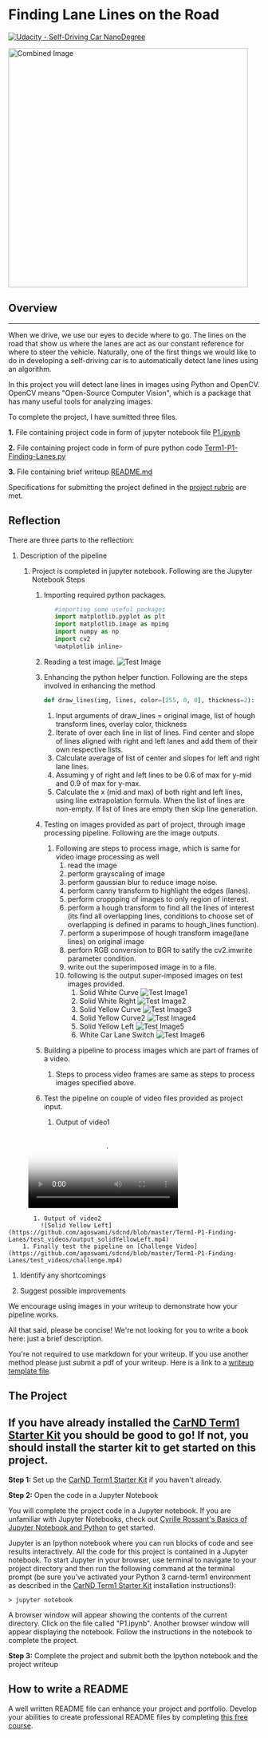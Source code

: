 # **Finding Lane Lines on the Road** 
[![Udacity - Self-Driving Car NanoDegree](https://s3.amazonaws.com/udacity-sdc/github/shield-carnd.svg)](http://www.udacity.com/drive)

<img src="examples/laneLines_thirdPass.jpg" width="480" alt="Combined Image" />

## Overview
---

When we drive, we use our eyes to decide where to go.  The lines on the road that show us where the lanes are act as our constant reference for where to steer the vehicle.  Naturally, one of the first things we would like to do in developing a self-driving car is to automatically detect lane lines using an algorithm.

In this project you will detect lane lines in images using Python and OpenCV.  OpenCV means "Open-Source Computer Vision", which is a package that has many useful tools for analyzing images.  

To complete the project, I have sumitted three files.

**1.** File containing project code in form of jupyter notebook file [P1.ipynb](https://github.com/agoswami/sdcnd/blob/master/Term1-P1-Finding-Lanes/P1.ipynb)

**2.** File containing project code in form of pure python code [Term1-P1-Finding-Lanes.py](https://github.com/agoswami/sdcnd/blob/master/Term1-P1-Finding-Lanes/Term1-P1-Finding-Lanes.py)

**3.** File containing brief writeup [README.md](https://github.com/agoswami/sdcnd/blob/master/Term1-P1-Finding-Lanes/README.md)

Specifications for submitting the project defined in the [project rubric](https://review.udacity.com/#!/rubrics/322/view) are met.


Reflection
---

There are three parts to the reflection:
 1. Description of the pipeline

    1. Project is completed in jupyter notebook. Following are the Jupyter Notebook Steps
        1. Importing required python packages.
           ```python
              #importing some useful packages
              import matplotlib.pyplot as plt
              import matplotlib.image as mpimg
              import numpy as np
              import cv2
              %matplotlib inline>
           ```
        1. Reading a test image. 
        ![Test Image](https://github.com/agoswami/sdcnd/blob/master/Term1-P1-Finding-Lanes/test_images/solidWhiteRight.jpg)
        1. Enhancing the python helper function. Following are the steps involved in enhancing the method 
           ```python 
           def draw_lines(img, lines, color=[255, 0, 0], thickness=2):
           ```
           1. Input arguments of draw_lines = original image, list of hough transform lines, overlay color, thickness
           1. Iterate of over each line in list of lines. Find center and slope of lines aligned with right and left lanes                   and add them of their own respective lists.
           1. Calculate average of list of center and slopes for left and right lane lines.
           1. Assuming y of right and left lines to be 0.6 of max for y-mid and 0.9 of max for y-max. 
           1. Calculate the x (mid and max) of both right and left lines, using line extrapolation formula. When the list of                 lines are non-empty. If list of lines are empty then skip line generation.
           
        1. Testing on images provided as part of project, through image processing pipeline. Following are the image outputs.
           1. Following are steps to process image, which is same for video image processing as well
              1. read the image
              1. perform grayscaling of image
              1. perform gaussian blur to reduce image noise.
              1. perform canny transform to highlight the edges (lanes).
              1. perform croppping of images to only region of interest.
              1. perform a hough transform to find all the lines of interest (its find all overlapping lines, conditions to choose set of overlapping is defined in params to hough_lines function).
              1. perform a superimpose of hough transform image(lane lines) on original image
              1. perforn RGB conversion to BGR to satify the cv2.imwrite parameter condition.
              1. write out the superimposed image in to a file.
              1. following is the output super-imposed images on test images provided.
                 1. Solid White Curve
                    ![Test Image1](https://github.com/agoswami/sdcnd/blob/master/Term1-P1-Finding-Lanes/test_images/output_solidWhiteCurve.jpg)
                 1. Solid White Right
                    ![Test Image2](https://github.com/agoswami/sdcnd/blob/master/Term1-P1-Finding-Lanes/test_images/output_solidWhiteRight.jpg)
                 1. Solid Yellow Curve
                    ![Test Image3](https://github.com/agoswami/sdcnd/blob/master/Term1-P1-Finding-Lanes/test_images/output_solidYellowCurve.jpg)
                 1. Solid Yellow Curve2
                    ![Test Image4](https://github.com/agoswami/sdcnd/blob/master/Term1-P1-Finding-Lanes/test_images/output_solidYellowCurve2.jpg)
                 1. Solid Yellow Left
                    ![Test Image5](https://github.com/agoswami/sdcnd/blob/master/Term1-P1-Finding-Lanes/test_images/output_solidYellowLeft.jpg)
                 1. White Car Lane Switch
                    ![Test Image6](https://github.com/agoswami/sdcnd/blob/master/Term1-P1-Finding-Lanes/test_images/output_whiteCarLaneSwitch.jpg)
        1. Building a pipeline to process images which are part of frames of a video.
           1. Steps to process video frames are same as steps to process images specified above.
        1. Test the pipeline on couple of video files provided as project input.
           1. Output of video1 
           

<figure class="video_container">
  <video controls="true" allowfullscreen="true" poster="https://github.com/agoswami/sdcnd/blob/master/Term1-P1-Finding-Lanes/test_videos/output_solidWhiteRight.png">
    <source src="https://github.com/agoswami/sdcnd/blob/master/Term1-P1-Finding-Lanes/test_videos/output_solidWhiteRight.mp4" type="video/mp4">
  </video>
</figure>


           1. Output of video2
             ![Solid Yellow Left](https://github.com/agoswami/sdcnd/blob/master/Term1-P1-Finding-Lanes/test_videos/output_solidYellowLeft.mp4)
        1. Finally test the pipeline on [Challenge Video](https://github.com/agoswami/sdcnd/blob/master/Term1-P1-Finding-Lanes/test_videos/challenge.mp4)


1. Identify any shortcomings

1. Suggest possible improvements

We encourage using images in your writeup to demonstrate how your pipeline works.  

All that said, please be concise!  We're not looking for you to write a book here: just a brief description.

You're not required to use markdown for your writeup.  If you use another method please just submit a pdf of your writeup. Here is a link to a [writeup template file](https://github.com/udacity/CarND-LaneLines-P1/blob/master/writeup_template.md). 


The Project
---

## If you have already installed the [CarND Term1 Starter Kit](https://github.com/udacity/CarND-Term1-Starter-Kit/blob/master/README.md) you should be good to go!   If not, you should install the starter kit to get started on this project. ##

**Step 1:** Set up the [CarND Term1 Starter Kit](https://classroom.udacity.com/nanodegrees/nd013/parts/fbf77062-5703-404e-b60c-95b78b2f3f9e/modules/83ec35ee-1e02-48a5-bdb7-d244bd47c2dc/lessons/8c82408b-a217-4d09-b81d-1bda4c6380ef/concepts/4f1870e0-3849-43e4-b670-12e6f2d4b7a7) if you haven't already.

**Step 2:** Open the code in a Jupyter Notebook

You will complete the project code in a Jupyter notebook.  If you are unfamiliar with Jupyter Notebooks, check out <A HREF="https://www.packtpub.com/books/content/basics-jupyter-notebook-and-python" target="_blank">Cyrille Rossant's Basics of Jupyter Notebook and Python</A> to get started.

Jupyter is an Ipython notebook where you can run blocks of code and see results interactively.  All the code for this project is contained in a Jupyter notebook. To start Jupyter in your browser, use terminal to navigate to your project directory and then run the following command at the terminal prompt (be sure you've activated your Python 3 carnd-term1 environment as described in the [CarND Term1 Starter Kit](https://github.com/udacity/CarND-Term1-Starter-Kit/blob/master/README.md) installation instructions!):

`> jupyter notebook`

A browser window will appear showing the contents of the current directory.  Click on the file called "P1.ipynb".  Another browser window will appear displaying the notebook.  Follow the instructions in the notebook to complete the project.  

**Step 3:** Complete the project and submit both the Ipython notebook and the project writeup

## How to write a README
A well written README file can enhance your project and portfolio.  Develop your abilities to create professional README files by completing [this free course](https://www.udacity.com/course/writing-readmes--ud777).

